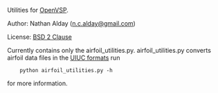 Utilities for [OpenVSP](http://www.openvsp.org/). 

Author:  Nathan Alday (n.c.alday@gmail.com)

License: [BSD 2 Clause](http://www.opensource.org/licenses/BSD-2-Clause)


Currently contains only the airfoil\_utilities.py. airfoil\_utilities.py converts airfoil data files in the [UIUC formats](http://www.ae.illinois.edu/m-selig/ads.html) run 

        python airfoil_utilities.py -h 

for more information.
